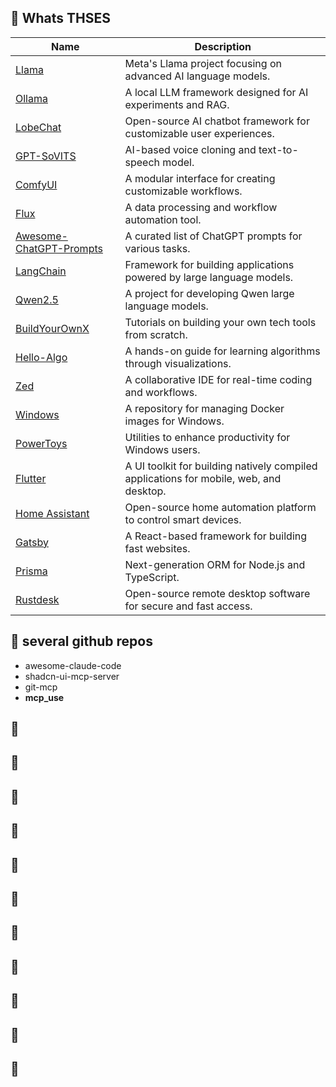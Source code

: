 ## 🍒 Whats THSES

| Name                       | Description |
|----------------------------|-------------|
| [Llama](https://github.com/meta-llama/llama3) | Meta's Llama project focusing on advanced AI language models. |
| [Ollama](https://github.com/ollama/ollama) | A local LLM framework designed for AI experiments and RAG. |
| [LobeChat](https://github.com/lobehub/lobe-chat) | Open-source AI chatbot framework for customizable user experiences. |
| [GPT-SoVITS](https://github.com/RVC-Boss/GPT-SoVITS) | AI-based voice cloning and text-to-speech model. |
| [ComfyUI](https://github.com/comfyanonymous/Com...) | A modular interface for creating customizable workflows. |
| [Flux](https://github.com/black-forest-labs/...) | A data processing and workflow automation tool. |
| [Awesome-ChatGPT-Prompts](https://github.com/f/awesome-chatgpt-...) | A curated list of ChatGPT prompts for various tasks. |
| [LangChain](https://github.com/langchain-ai/langc...) | Framework for building applications powered by large language models. |
| [Qwen2.5](https://github.com/QwenLM/Qwen2.5) | A project for developing Qwen large language models. |
| [BuildYourOwnX](https://github.com/codecrafters-io/bu...) | Tutorials on building your own tech tools from scratch. |
| [Hello-Algo](https://github.com/krahets/hello-algo) | A hands-on guide for learning algorithms through visualizations. |
| [Zed](https://github.com/zed-industries/zed) | A collaborative IDE for real-time coding and workflows. |
| [Windows](https://github.com/dockur/windows) | A repository for managing Docker images for Windows. |
| [PowerToys](https://github.com/microsoft/PowerToys) | Utilities to enhance productivity for Windows users. |
| [Flutter](https://github.com/flutter/flutter) | A UI toolkit for building natively compiled applications for mobile, web, and desktop. |
| [Home Assistant](https://github.com/home-assistant/hom...) | Open-source home automation platform to control smart devices. |
| [Gatsby](https://github.com/gatsbyjs/gatsby) | A React-based framework for building fast websites. |
| [Prisma](https://github.com/prisma/prisma) | Next-generation ORM for Node.js and TypeScript. |
| [Rustdesk](https://github.com/rustdesk/rustdesk) | Open-source remote desktop software for secure and fast access. |


## 🍑 several github repos

- awesome-claude-code
- shadcn-ui-mcp-server
- git-mcp
- **mcp_use**

## 🥭

## 🍍

## 🥥

## 🥝

## 🍅

## 🍆

## 🍍

## 🥥

## 🥝

## 🍅

## 🍆
